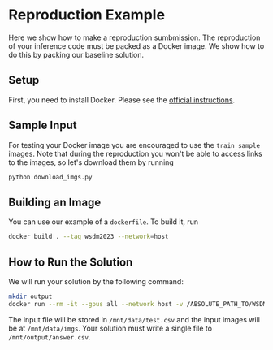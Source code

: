 # Reproduction Example

Here we show how to make a reproduction sumbmission. The reproduction of your inference code must be packed as a Docker image. We show how to do this by packing our baseline solution.

## Setup

First, you need to install Docker. Please see the [official instructions](https://docs.docker.com/engine/install/).

## Sample Input

For testing your Docker image you are encouraged to use the `train_sample` images. Note that during the reproduction you won't be able to access links to the images, so let's download them by running

```bash
python download_imgs.py
```

## Building an Image

You can use our example of a `dockerfile`. To build it, run
```bash
docker build . --tag wsdm2023 --network=host 
```

## How to Run the Solution

We will run your solution by the following command:
```bash
mkdir output
docker run --rm -it --gpus all --network host -v /ABSOLUTE_PATH_TO/WSDMCup2023/reproduction/data:/mnt/data -v /ABSOLUTE_PATH_TO/reproduction/output:/mnt/output wsdm2023
```

The input file will be stored in `/mnt/data/test.csv` and the input images will be at `/mnt/data/imgs`. Your solution must write a single file to `/mnt/output/answer.csv`.

